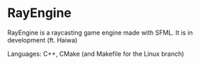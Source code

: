 # RayEngine
RayEngine is a raycasting game engine made with SFML. 
It is in development (ft. Haiwa)

Languages: C++, CMake (and Makefile for the Linux branch)
